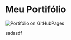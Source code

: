 # Meu Portifólio

![Portifólio on GitHubPages](https://img.shields.io/static/v1?label=Portif%C3%B3lio&message=GithubPages&color=black&style=for-the-badge)


sadasdf